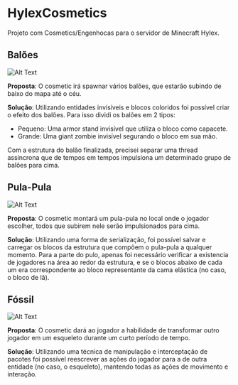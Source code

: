 # HylexCosmetics
Projeto com Cosmetics/Engenhocas para o servidor de Minecraft Hylex.

## Balões
![Alt Text](https://github.com/GabrielMottaDev/HylexCosmetics/raw/main/docs/baloes.gif)

**Proposta**: O cosmetic irá spawnar vários balões, que estarão subindo de baixo do mapa até o céu.

**Solução**: Utilizando entidades invisíveis e blocos coloridos foi possível criar o efeito dos balões.
Para isso dividi os balões em 2 tipos:
- Pequeno: Uma armor stand invisível que utiliza o bloco como capacete.
- Grande: Uma giant zombie invisível segurando o bloco em sua mão.

Com a estrutura do balão finalizada, precisei separar uma thread assíncrona que de tempos em tempos impulsiona um determinado grupo de balões para cima.

## Pula-Pula
![Alt Text](https://github.com/GabrielMottaDev/HylexCosmetics/raw/main/docs/pula-pula.gif)

**Proposta**: O cosmetic montará um pula-pula no local onde o jogador escolher, todos que subirem nele serão impulsionados para cima.

**Solução**: Utilizando uma forma de serialização, foi possível salvar e carregar os blocos da estrutura que compõem o pula-pula a qualquer momento.
Para a parte do pulo, apenas foi necessário verificar a existencia de jogadores na área ao redor da estrutura, e se o blocos abaixo de cada um era correspondente ao bloco representante da cama elástica (no caso, o bloco de lã).

## Fóssil
![Alt Text](https://github.com/GabrielMottaDev/HylexCosmetics/raw/main/docs/fossil.gif)

**Proposta**: O cosmetic dará ao jogador a habilidade de transformar outro jogador em um esqueleto durante um curto período de tempo.

**Solução**: Utilizando uma técnica de manipulação e interceptação de pacotes foi possível reescrever as ações do jogador para a de outra entidade (no caso, o esqueleto), mantendo todas as ações de movimento e interação.
